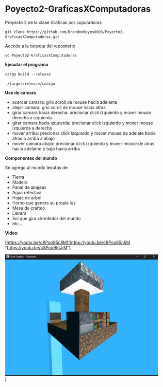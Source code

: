 # Poyecto2-GraficasXComputadoras

Proyecto 2 de la clase Graficas por coputadoras

```
git clone https://github.com/BrandonReyes0609/Poyecto2-GraficasXComputadoras.git

```

Accede a la carpeta del repositorio

```
cd Poyecto2-GraficasXComputadoras

```

**Ejecutar el programa**

`cargo build --release`

`./target/release/codigo`

**Uso de camara**

* acercar camara: grio scroll de mouse hacia adelante
* alejar camara: grio scroll de mouse hacia atras
* girar camara hacia derecha: precionar click izquierdo y mover mouse derecha a izquierda
* girar camara hacia izquierda: precionar click izquierdo y mover mouse izquierda a derecha
* mover arriba: precionar click izquierdo y mover mouse de adelate hacia atras ó arriba a abajo
* mover camara abajo: precionar click izquierdo y mover mouse de atras hacia adelante ó bajo hacia arriba

**Componentes del mundo**

Se agrego al mundo texutas de:

* Tierra
* Madera
* Panal de abajeas
* Agua refectiva
* Hojas de arbol
* Horno que genera su propia luz
* Mesa de crafteo
* Librera
* Sol que gira alrrededor del mundo
* etc...

**Video**: 

[https://youtu.be/c8Poo95rJjM](https://youtu.be/c8Poo95rJjM "https://youtu.be/c8Poo95rJjM")

![1732166334884](image/README/1732166334884.png)|
